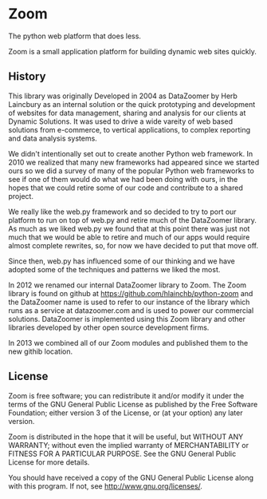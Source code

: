 
Zoom 
====
The python web platform that does less.

Zoom is a small application platform for building dynamic web sites quickly.


History
----
This library was originally Developed in 2004 as DataZoomer by Herb Laincbury as
an internal solution or the quick prototyping and development of websites for data 
management, sharing and analysis for our clients at Dynamic Solutions.  It was 
used to drive a wide vareity of web based solutions from e-commerce, to vertical 
applications, to complex reporting and data analysis systems.

We didn't intentionally set out to create another Python web framework. In 2010 
we realized that many new frameworks had appeared since we started ours so we 
did a survey of many of the popular Python web frameworks to see if one of them
would do what we had been doing with ours, in the hopes that we could retire some
of our code and contribute to a shared project.

We really like the web.py framework and so decided to try to port our platform to run
on top of web.py and retire much of the DataZoomer library.  As much as we liked
web.py we found that at this point there was just not much that we would be able
to retire and much of our apps would require almost complete rewrites, so, for now
we have decided to put that move off.

Since then, web.py has influenced some of our thinking and we have adopted some of
the techniques and patterns we liked the most.

In 2012 we renamed our internal DataZoomer library to Zoom.  The Zoom library is 
found on github at https://github.com/hlainchb/python-zoom and the DataZoomer name 
is used to refer to our instance of the library which runs as a service at 
datazoomer.com and is used to power our commercial solutions.  DataZoomer is 
implemented using this Zoom library and other libraries developed by other open 
source development firms.

In 2013 we combined all of our Zoom modules and published them to the new githib 
location.


License
----
Zoom is free software; you can redistribute it and/or modify
it under the terms of the GNU General Public License as published by
the Free Software Foundation; either version 3 of the License, or
(at your option) any later version.

Zoom is distributed in the hope that it will be useful,
but WITHOUT ANY WARRANTY; without even the implied warranty of
MERCHANTABILITY or FITNESS FOR A PARTICULAR PURPOSE.  See the
GNU General Public License for more details.

You should have received a copy of the GNU General Public License
along with this program.  If not, see <http://www.gnu.org/licenses/>.

